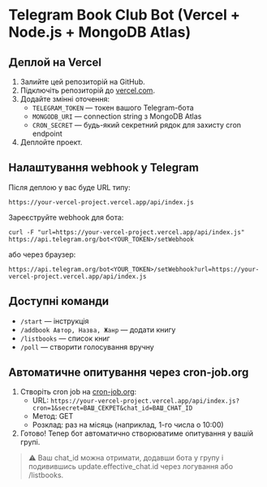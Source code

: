 # Telegram Book Club Bot (Vercel + Node.js + MongoDB Atlas)

## Деплой на Vercel

1. Залийте цей репозиторій на GitHub.
2. Підключіть репозиторій до [vercel.com](https://vercel.com/).
3. Додайте змінні оточення:
   - `TELEGRAM_TOKEN` — токен вашого Telegram-бота
   - `MONGODB_URI` — connection string з MongoDB Atlas
   - `CRON_SECRET` — будь-який секретний рядок для захисту cron endpoint
4. Деплойте проект.

## Налаштування webhook у Telegram

Після деплою у вас буде URL типу:
```
https://your-vercel-project.vercel.app/api/index.js
```

Зареєструйте webhook для бота:
```
curl -F "url=https://your-vercel-project.vercel.app/api/index.js" https://api.telegram.org/bot<YOUR_TOKEN>/setWebhook
```

або через браузер:
```
https://api.telegram.org/bot<YOUR_TOKEN>/setWebhook?url=https://your-vercel-project.vercel.app/api/index.js
```

## Доступні команди
- `/start` — інструкція
- `/addbook Автор, Назва, Жанр` — додати книгу
- `/listbooks` — список книг
- `/poll` — створити голосування вручну

## Автоматичне опитування через cron-job.org

1. Створіть cron job на [cron-job.org](https://cron-job.org/):
   - URL: `https://your-vercel-project.vercel.app/api/index.js?cron=1&secret=ВАШ_СЕКРЕТ&chat_id=ВАШ_CHAT_ID`
   - Метод: GET
   - Розклад: раз на місяць (наприклад, 1-го числа о 10:00)
2. Готово! Тепер бот автоматично створюватиме опитування у вашій групі.

> ⚠️ Ваш chat_id можна отримати, додавши бота у групу і подивившись update.effective_chat.id через логування або /listbooks.

